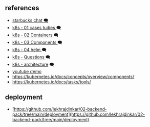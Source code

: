 ## references
- <a href="https://chat.deepseek.com/a/chat/s/7ad6e329-5ae5-4ae7-9d7c-e7fa955f4966"> starbucks chat 🗨️ </a>
- [k8s - 01 cases tudies ](https://chatgpt.com/c/6726267e-2a8c-487d-8ffe-937c2c4d0f0f) 🗨️
- [k8s - 02 Containers ](https://chatgpt.com/c/9836b4c7-2b23-497e-b06b-16885e3e18aa) 🗨️
- [k8s - 03 Components ](https://chatgpt.com/c/da40b952-dbd9-46a9-ad58-92c828a89118) 🗨️
- [k8s - 04 helm ](https://chatgpt.com/c/da40b952-dbd9-46a9-ad58-92c828a89118) 🗨️
- [k8s - Questions ](https://chatgpt.com/c/babb0cb6-b6f1-4427-8384-da10f068ed29) 🗨️
- [k8s - architecture](https://chatgpt.com/c/da40b952-dbd9-46a9-ad58-92c828a89118) 🗨️
- [youtube demo](https://www.youtube.com/playlist?list=PLVz2XdJiJQxybsyOxK7WFtteH42ayn5i9)
- https://kubernetes.io/docs/concepts/overview/components/
- https://kubernetes.io/docs/tasks/tools/

## deployment
- [https://github.com/lekhrajdinkar/02-backend-pack/tree/main/deployment](https://github.com/lekhrajdinkar/02-backend-pack/tree/main/deployment)


